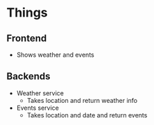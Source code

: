 # Things

## Frontend

* Shows weather and events 

## Backends

* Weather service
  - Takes location and return weather info
* Events service
  - Takes location and date and return events
